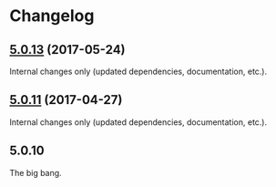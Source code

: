 Changelog
=========

## [5.0.13](https://github.com/ckeditor/ckeditor5-dev/compare/@ckeditor/ckeditor5-dev-bundler-rollup@5.0.11...@ckeditor/ckeditor5-dev-bundler-rollup@5.0.13) (2017-05-24)

Internal changes only (updated dependencies, documentation, etc.).

## [5.0.11](https://github.com/ckeditor/ckeditor5-dev/compare/@ckeditor/ckeditor5-dev-bundler-rollup@5.0.10...@ckeditor/ckeditor5-dev-bundler-rollup@5.0.11) (2017-04-27)

Internal changes only (updated dependencies, documentation, etc.).


## 5.0.10

The big bang.
